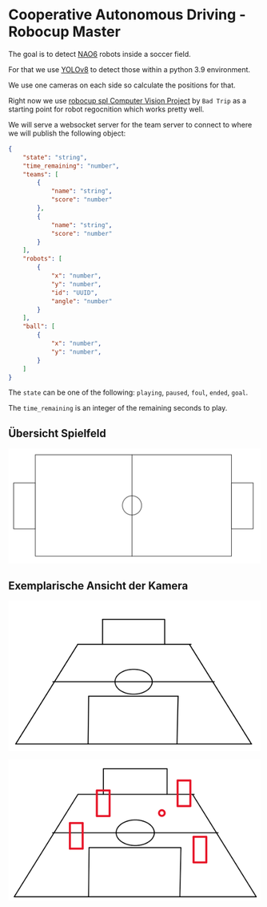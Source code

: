 # Cooperative Autonomous Driving - Robocup Master

The goal is to detect [NAO6](https://www.aldebaran.com/en/support/nao-6) robots inside a soccer field.

For that we use [YOLOv8](https://github.com/ultralytics/ultralytics) to detect those within a python 3.9 environment.

We use one cameras on each side so calculate the positions for that.

Right now we use [robocup spl Computer Vision Project](https://universe.roboflow.com/bad-trip-cz9ej/robocup-spl) by `Bad Trip` as a starting point for robot regocnition which works pretty well.

We will serve a websocket server for the team server to connect to where we will publish the following object:

```json
{
    "state": "string",
    "time_remaining": "number",
    "teams": [
        {
            "name": "string",
            "score": "number"
        },
        {
            "name": "string",
            "score": "number"
        }
    ],
    "robots": [
        {
            "x": "number",
            "y": "number",
            "id": "UUID",
            "angle": "number"
        }
    ],
    "ball": [
        {
            "x": "number",
            "y": "number",
        }   
    ]
}
```

The `state` can be one of the following: `playing`, `paused`, `foul`, `ended`, `goal`.

The `time_remaining` is an integer of the remaining seconds to play.

## Übersicht Spielfeld
![Alt text](images/top%20down.png)

## Exemplarische Ansicht der Kamera
![Alt text](images/empty%20field.png)

![Alt text](images/field.png)
